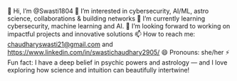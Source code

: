 👋 Hi, I’m @Swasti1804
👀 I’m interested in cybersecurity, AI/ML, astro science, collaborations & building networks
🌱 I’m currently learning cybersecurity, machine learning and AI.
💞️ I’m looking forward to working on impactful projects and innovative solutions
📫 How to reach me: chaudharyswasti21@gmail.com and https://www.linkedin.com/in/swastichaudhary2905/
😄 Pronouns: she/her 
⚡ Fun fact: I have a deep belief in psychic powers and astrology — and I love exploring how science and intuition can beautifully intertwine!
